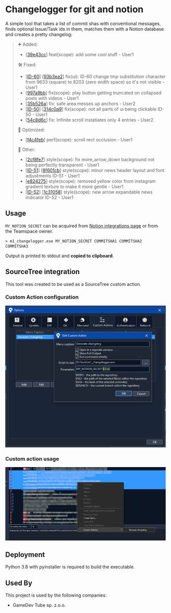 
# Changelogger for git and notion

A simple tool that takes a list of commit shas with conventional messages, finds optional Issue/Task ids in them, matches them with a Notion database and creates a pretty changelog:

>➕ Added:
>- [[39e43cc](https://github.com)] feat(scope): add some cool stuff - User1
>
>🛠 Fixed:
>- [[ID-60](https://www.notion.so/)] [[93b3ea2](https://github.com)] fix(ui): ID-60 change tmp substitution character from 9633 (square) to 8203 (zero width space) so it's not visible - User1
>- [[997a9bb](https://github.com)] fix(scope): play button getting truncated on collapsed posts with videos - User1
>- [[35b526a](https://github.com)] fix: safe area messes up anchors - User2
>- [[ID-50](https://www.notion.so)] [[314c0a9](https://github.com)] fix(scope): not all parts of ui being clickable ID-50 - User1
>- [[54c8d6c](https://github.com)] fix: Infinite scroll instatiates only 4 entries - User2
>
>🚀 Optimized:
>- [[f4c4feb](https://github.com)] perf(scope): scroll rect occlusion - User1
>
>🤷‍ Other:
>- [[2cf8fe7](https://github.com)] style(scope): fix more_arrow_down background not being perfectly transparent - User1
>- [[ID-51](https://www.notion.so/)] [[8f601cb](https://github.com)] style(scope): minor news header layout and font adjustments ID-51 - User1
>- [[e824275](https://github.com)] style(scope): removed yellow color from instagram gradient texture to make it more gentle - User1
>- [[ID-52](https://www.notion.so/)] [[1c31058](https://github.com)] style(scope): new arrow expandable news indicator ID-52 - User1


## Usage

`MY_NOTION_SECRET` can be acquired from [Notion integrations page](https://www.notion.so/my-integrations) or from the Teamspace owner.
```batch
> m1_changelogger.exe MY_NOTION_SECRET COMMITSHA1 COMMITSHA2 COMMITSHA3
```

Output is printed to stdout and **copied to clipboard**.

## SourceTree integration
This tool was created to be used as a SourceTree custom action.

### Custom Action configuration
<p align="center">
  <img src="./img/sourcetree_1.png" alt="SourceTree custom action configuration">
</p>

### Custom action usage
<p align="center">
  <img src="./img/sourcetree_2.png" alt="SourceTree custom action usage">
</p>

## Deployment
Python 3.8 with pyinstaller is required to build the executable.


## Used By
This project is used by the following companies:

- GameDev Tube sp. z.o.o.

